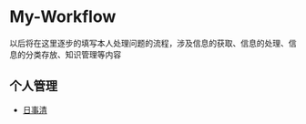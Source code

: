 # My-Workflow
以后将在这里逐步的填写本人处理问题的流程，涉及信息的获取、信息的处理、信息的分类存放、知识管理等内容

## 个人管理
- [日事清](https://www.rishiqing.com/)
